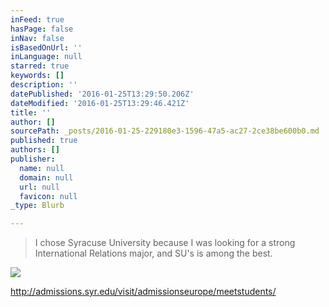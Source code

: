 ```yaml
---
inFeed: true
hasPage: false
inNav: false
isBasedOnUrl: ''
inLanguage: null
starred: true
keywords: []
description: ''
datePublished: '2016-01-25T13:29:50.206Z'
dateModified: '2016-01-25T13:29:46.421Z'
title: ''
author: []
sourcePath: _posts/2016-01-25-229180e3-1596-47a5-ac27-2ce38be600b0.md
published: true
authors: []
publisher:
  name: null
  domain: null
  url: null
  favicon: null
_type: Blurb

---
```

> I chose Syracuse University because I was looking for a strong International Relations major, and SU's is among the best.

![](https://s3-us-west-2.amazonaws.com/the-grid-img/p/f3f0f27b99c6d68527b6e9e77fa41d0ae5b07014.jpg)

http://admissions.syr.edu/visit/admissionseurope/meetstudents/